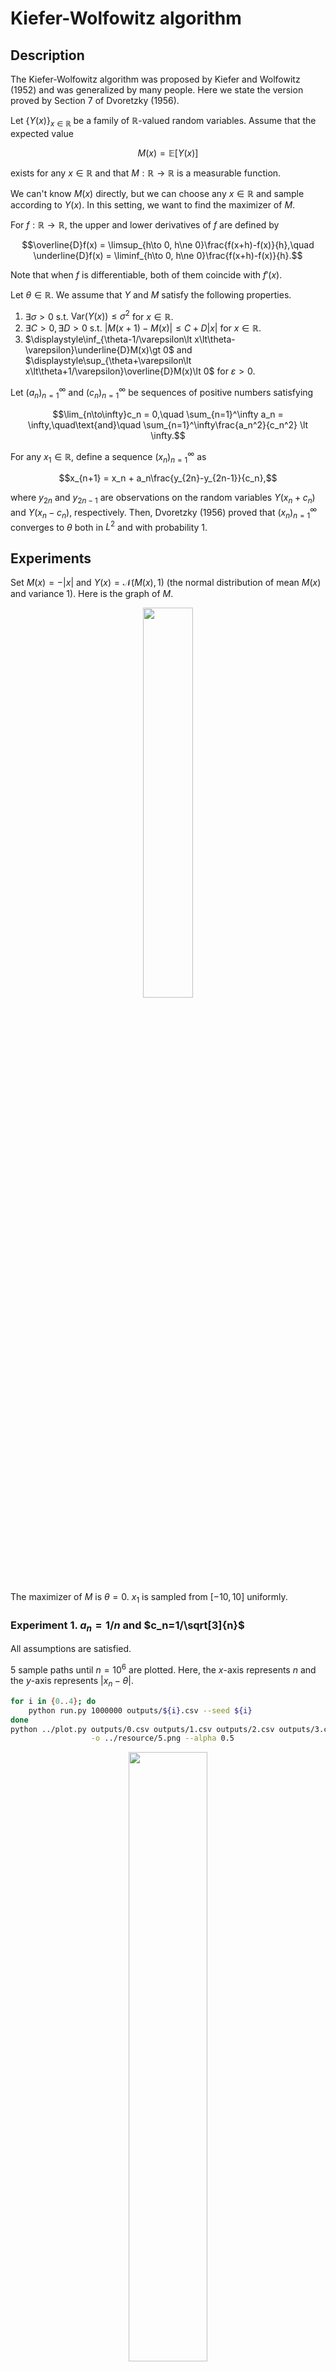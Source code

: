 # Kiefer-Wolfowitz algorithm

## Description
The Kiefer-Wolfowitz algorithm was proposed by Kiefer and Wolfowitz (1952) and was generalized by many people. Here we state the version proved by Section 7 of Dvoretzky (1956).

Let $\lbrace Y(x)\rbrace_{x\in\mathbb{R}}$ be a family of $\mathbb{R}$-valued random variables.
Assume that the expected value

```math
M(x) = \mathbb{E}\lbrack Y(x)\rbrack
```

exists for any $x\in\mathbb{R}$ and that $M:\mathbb{R}\to\mathbb{R}$ is a measurable function.

We can't know $M(x)$ directly, but we can choose any $x\in\mathbb{R}$ and sample according to $Y(x)$.
In this setting, we want to find the maximizer of $M$.

For $f:\mathbb{R}\to\mathbb{R}$, the upper and lower derivatives of $f$ are defined by

```math
\overline{D}f(x) = \limsup_{h\to 0, h\ne 0}\frac{f(x+h)-f(x)}{h},\quad
\underline{D}f(x) = \liminf_{h\to 0, h\ne 0}\frac{f(x+h)-f(x)}{h}.
```

Note that when $f$ is differentiable, both of them coincide with $f'(x)$.

Let $\theta\in\mathbb{R}$. We assume that $Y$ and $M$ satisfy the following properties.
1. $\exists\sigma\gt 0$ s.t. $\mathrm{Var}(Y(x))\le\sigma^2$ for $x\in\mathbb{R}$.
1. $\exists C\gt 0,\exists D\gt 0$ s.t. $|M(x+1)-M(x)|\le C+D|x|$ for $x\in\mathbb{R}$.
1. $\displaystyle\inf_{\theta-1/\varepsilon\lt x\lt\theta-\varepsilon}\underline{D}M(x)\gt 0$ and $\displaystyle\sup_{\theta+\varepsilon\lt x\lt\theta+1/\varepsilon}\overline{D}M(x)\lt 0$ for $\varepsilon>0$.

Let $(a_n)_{n=1}^\infty$ and $(c_n) _ {n=1}^\infty$ be sequences of positive numbers satisfying

```math
\lim_{n\to\infty}c_n = 0,\quad
\sum_{n=1}^\infty a_n = \infty,\quad\text{and}\quad
\sum_{n=1}^\infty\frac{a_n^2}{c_n^2} \lt \infty.
```

For any $x_1\in\mathbb{R}$, define a sequence $(x_n)_{n=1}^\infty$ as

```math
x_{n+1} = x_n + a_n\frac{y_{2n}-y_{2n-1}}{c_n},
```

where $y_{2n}$ and $y_{2n-1}$ are observations on the random variables $Y(x_n+c_n)$ and $Y(x_n-c_n)$, respectively.
Then, Dvoretzky (1956) proved that $(x_n)_{n=1}^\infty$ converges to $\theta$ both in $L^2$ and with probability $1$.

## Experiments
Set $M(x)=-|x|$ and $Y(x)=\mathcal{N}(M(x),1)$ (the normal distribution of mean $M(x)$ and variance $1$). Here is the graph of $M$.
<div align="center">
    <img src="../resource/M3.png" width="40%">
</div>

The maximizer of $M$ is $\theta=0$. $x_1$ is sampled from $[-10,10]$ uniformly.

### Experiment 1. $a_n=1/n$ and $c_n=1/\sqrt[3]{n}$
All assumptions are satisfied.

$5$ sample paths until $n=10^6$ are plotted. Here, the $x$-axis represents $n$ and the $y$-axis represents $|x_n-\theta|$.
```bash
for i in {0..4}; do
    python run.py 1000000 outputs/${i}.csv --seed ${i}
done
python ../plot.py outputs/0.csv outputs/1.csv outputs/2.csv outputs/3.csv outputs/4.csv \
                  -o ../resource/5.png --alpha 0.5
```
<div align="center">
    <img src="../resource/5.png" width="50%">
</div>

Looks good.
All sample paths appear to converge to $\theta$.
The speed of convergence is not so fast though.

### Experiment 2. $a_n=1/n$ and $c_n=0.01$
One of the assumption $\displaystyle\lim_{n\to\infty}c_n = 0$ does not hold.

```bash
for i in {0..4}; do
    python run.py 1000000 outputs/${i}.csv --step-coef-c 0.01 --step-power-c 0.0 --seed ${i}
done
python ../plot.py outputs/0.csv outputs/1.csv outputs/2.csv outputs/3.csv outputs/4.csv \
                  -o ../resource/6.png --alpha 1.0
```
<div align="center">
    <img src="../resource/6.png" width="50%">
</div>

Some sample paths converged somewhere different from $\theta$.

### Experiment 3. $a_n=1/n^{1.5}$ and $c_n=1/n^{0.5}$
One of the assumption $\displaystyle\sum_{n=1}^\infty a_n=\infty$ does not hold.

```bash
for i in {0..4}; do
    python run.py 1000000 outputs/${i}.csv --step-power-a 1.5 --step-power-c 0.5 --seed ${i}
done
python ../plot.py outputs/0.csv outputs/1.csv outputs/2.csv outputs/3.csv outputs/4.csv \
                  -o ../resource/7.png --alpha 1.0
```
<div align="center">
    <img src="../resource/7.png" width="50%">
</div>

Some sample paths converged somewhere too early. They could not reach to $\theta$.

### Experiment 4. $a_n=1/n$ and $c_n=1/n^{0.5}$
One of the assumption $\displaystyle\sum_{n=1}^\infty\frac{a_n^2}{c_n^2}\lt\infty$ does not hold.

```bash
for i in {0..4}; do
    python run.py 1000000 outputs/${i}.csv --step-power-c 0.5 --seed ${i}
done
python ../plot.py outputs/0.csv outputs/1.csv outputs/2.csv outputs/3.csv outputs/4.csv \
                  -o ../resource/8.png --alpha 0.5
```
<div align="center">
    <img src="../resource/8.png" width="50%">
</div>

Each sample path appear not to converge. The variance of $x_n$ is very large.

### Experiment 5. $M(x)=-x^2$, $a_n=1/n$, and $c_n=1/\sqrt[3]{n}$
All assumptions are satisfied.

```bash
sed -i '' 's/-np.abs(x)/-x\*\*2/g' run.py
for i in {0..4}; do
    python run.py 1000000 outputs/${i}.csv --seed ${i}
done
sed -i '' 's/-x\*\*2/-np.abs(x)/g' run.py
python ../plot.py outputs/0.csv outputs/1.csv outputs/2.csv outputs/3.csv outputs/4.csv \
                  -o ../resource/9.png --alpha 0.5
```
<div align="center">
    <img src="../resource/9.png" width="50%">
</div>

Looks good.

### Experiment 5. $M(x)=-|x|^3$, $a_n=1/n$, and $c_n=1/\sqrt[3]{n}$
Assumption 2 does not hold.

```bash
sed -i '' 's/-np.abs(x)/-np.abs(x)\*\*3/g' run.py
for i in {0..4}; do
    python run.py 10000 outputs/${i}.csv --seed ${i}
done
sed -i '' 's/-np.abs(x)\*\*3/-np.abs(x)/g' run.py
python ../plot.py outputs/0.csv outputs/1.csv outputs/2.csv outputs/3.csv outputs/4.csv \
                  -o ../resource/10.png --alpha 1.0
```
<div align="center">
    <img src="../resource/10.png" width="50%">
</div>

All sample paths diverged.
Constant $x_n$ values after some moment caused by catastrophic cancellations. Actually, $y_{2n} = y_{2n-1}$ occured in the sense of double precision.

### Experiment 6. $M(x)=-|x|+2\cos x$, $a_n=1/n$, and $c_n=1/\sqrt[3]{n}$
Assumption 3 does not hold.
In fact, $M(x)$ has local maximums as shown in the following graph.
<div align="center">
    <img src="../resource/M4.png" width="40%">
</div>

```bash
sed -i '' 's/-np.abs(x)/-np.abs(x) + 2.0 \* np.cos(x)/g' run.py
for i in {0..4}; do
    python run.py 1000000 outputs/${i}.csv --seed ${i}
done
sed -i '' 's/-np.abs(x) + 2.0 \* np.cos(x)/-np.abs(x)/g' run.py
python ../plot.py outputs/0.csv outputs/1.csv outputs/2.csv outputs/3.csv outputs/4.csv \
                  -o ../resource/11.png --alpha 0.5
```
<div align="center">
    <img src="../resource/11.png" width="50%">
</div>

Some sample paths converged to one of the other local maximizers $\pm 11\pi/6$ of $M$.
